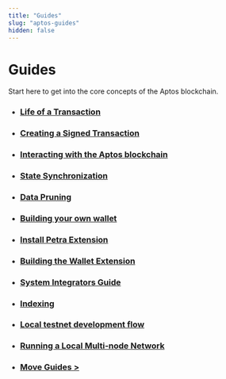 ```yaml
---
title: "Guides"
slug: "aptos-guides"
hidden: false
---
```


# Guides

Start here to get into the core concepts of the Aptos blockchain.

- ### [Life of a Transaction](basics-life-of-txn.md)
- ### [Creating a Signed Transaction](sign-a-transaction.md)
- ### [Interacting with the Aptos blockchain](interacting-with-the-blockchain.md)
- ### [State Synchronization](state-sync.md)
- ### [Data Pruning](data-pruning.md)
- ### [Building your own wallet](building-your-own-wallet.md)
- ### [Install Petra Extension](install-petra-wallet-extension)
- ### [Building the Wallet Extension](building-wallet-extension.md)
- ### [System Integrators Guide](system-integrators-guide.md)
- ### [Indexing](indexing)
- ### [Local testnet development flow](local-testnet-dev-flow.md)
- ### [Running a Local Multi-node Network](running-a-local-multi-node-network)
- ### [Move Guides >](./move-guides/index.md)
